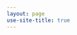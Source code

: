 ```yaml
---
layout: page
use-site-title: true
---
```


<!--<p style="font-size:35px; color:darkcyan; text-align: center;"><b>LEONARDO QUEIROZ</b></p>
<img src="assets/img/Leo.JPEG" width="300" style="float:left; margin-right: 30px"/>

## `Data Scientist / Machine Learning Engineer`

<br>

`Calgary/AB, Canada`<br><br>

`(C):` [+1 587-585-8132](tel:15875858132)<br>

`Email:` [leopqrz@gmail.com](mailto:leopqrz@gmail.com)<br>

`LinkedIn:` [linkedin.com/in/leopqrz](http://linkedin.com/in/leopqrz)<br>

`Website:` [leoqueiroz.com](http://leoqueiroz.com)<br>

### Download the PDF [here!](assets/doc/resume.pdf)

<br><br>

<p style="font-size:25px; color:darkcyan;"><b>EDUCATION</b></p>

**University of Calgary** (UofC), Canada 2022

- **Master of Science – Biomedical Engineering, Specialized in Machine Learning** _(GPA: 4.00 / 4.00)_

**Federal Institute of Education, Science and Technology of Ceara** (IFCE), Brazil 2014, 2010, 2004

- **Bachelor's Degree – Mechatronics Engineering** *_(GPA: 3.01 / 4.00)_
- Title of Technologist – Industrial Mechatronics *_(GPA: 3.44 / 4.00)_
- Title of Technician – Telecommunications _N/A_


<p style="font-size:15px; color:red;">The GPAs at the Brazilian institution were evaluated by the World Education Services (WES)
</p>

<p style="font-size:25px; color:darkcyan;"><b>RELEVANT WORK EXPERIENCE</b></p>

**Research Associate** – University of Calgary, Calgary/AB, Canada May 2019 – Jan 2022

- Developed and validated a Cascade R-CNN deep learning model to detect masks and estimate respiration rate based on mask colour variation in thermal videos, achieving an accuracy of 91.95%.
- Developed and validated a synthetic dataset with thermal images, where masks are superimposed on unmasked faces. It was applied deep learning algorithms such as RetinaFace and HRNet to a large-scale multimodal dataset (>4 million images).
- Developed and validated a system for estimating respiration rate based on respiratory-related movements (chest/back) in videos in the near-infrared spectrum, achieving an accuracy of up to 99.70%. For this project, the OpenPose deep learning algorithm was used for pose estimation in addition to image processing techniques such as Lucas Kanade Optical-flow method, Butterworth filter and so on.
- Developed and validated several machine learning solutions, including CNNs, kNN, PCA, and SVM for drunkness detection on thermal face. Performed feature engineering and hyperparameter optimization on CNN using test driven development.
- Proficient with multiple Python ML solutions, libraries and frameworks including scikit-learn, pandas, numpy, Matplotlib, seaborn, scipy, Tensorflow, and Pytorch.
- Collaborated with non-technical stakeholders when developing the software solution.
- Acquire, analyzed, and transformed large, complex videos dataset.
- Supported development of object detection/segmentation (Faster R-CNN / Mask R-CNN) algorithms for PPE detection.
- Supported development of Stroke weakness classification algorithm with pressure sensors.
- Teaching assistant for Foundations of Mechatronics course for more than 60 students with hardware and software content.
- Supervised three summer students on a software/hardware project while maintaining git version control.
- Completed thesis based Masters at U of C, publishing two IEEE conference papers and one poster during my tenure.

**Between December 2016 and May 2019 I was learning English and working as a machine operator in the foam
and oil and gas pipeline construction industries.**

**Electrical Maintenance Technologist** , Petrobras, Brazil Jan 2016 – Dec 2016

- Performed corrective, preventive and predictive maintenance in Offshore Automation and
    Instrumentation Systems observing the availability of material, tools and the maintenance history through
    ERP software (SAP R/3). That included upgrading, calibration and changes to equipment such as control
    valves, transmitters, pressure switches, flow sensors, thermostats, pumps, and so on.
- Monitor and adjust equipment and process variables through the supervisory system (SCADA) and/or PLC
    programming, keeping the operation safe and environmentally correct.
- Use specific and complementary technical and operational know-how according to the relevant technical
    instructions, drawings, standards and legislation at all times with safety regulations and follow the
    business processes.

**Adjunct Professor** , Federal University of Ceara (UFC), Brazil Jan 2015 – Aug 2015

**-** Taught courses in Mathematics and Civil/Chemical/Electrical Engineering curriculums
**-** Graduate course taught: Fundamentals of Computer Programming and Programming for Engineering,
    using "C" language.
**-** Developed curriculum, teaching materials and lesson plan for the courses
**-** Supervised independent and group projects, laboratory work and hands-on training

<p style="font-size:25px; color:darkcyan;"><b>LEADERSHIP & EXTRACURRICULAR EXPERIENCE</b></p>

**High School Mentorship** Jul 2021 – Aug 2021
2021 Alberta Innovates Highschool Youth Researcher Summer (HYRS) Program (2021)

- Program Mentorship Package – University of Calgary
- Mentored High School students
- Provided peer-advice about research, developing real-world perspective and understanding of the process
    of research and how methods affect the results.
- Facilitated discussions about the ability to ask appropriate questions in an academic and/or research
    environment

**Project Manager / Academic Advisor** Aug 2020 – Apr 2021
Computer, Electrical, and Software Engineering Team Design Course (ENEL 500) – University of Calgary

- Capstone Project – Development of a Stroke Unit Monitoring Control System
- Supervised and advised 6 software engineering students in the engineering project of the ENEL 500 course
    at the University of Calgary. It was developed a system for remote monitoring of stroke patients using IP
    cameras, tablet and raspberry PI hardware, applying engineering knowledge to solve a real-life problem.

**Summer Student Mentorship** Jun – Aug (2019 – 2021)
Schulich School of Engineering – University of Calgary

- Supervised a team of High School and undergraduate students over the summer of 2019-2021 to create a
    comprehensive knowledge about research and specific applications such as paper analysis, data collection,
    data pre-processing, machine learning, deep learning, and computer vision
- Mentored High school and undergraduate students to learn about image/video collection in different
    spectrums, image/video processing, application of algorithms for object detection, object segmentation,
    subject tracking, classification, among others

**Community Outreach Talks** Aug 2020 / Aug 2021

- Lecture on Thermal Imaging for Software Engineering students – University of Calgary (Canada) – August
    23th, 2020 – Overview on Thermal imaging explaning the fundamentals of infrared (IR) thermal imaging,
    the basic properties of IR imaging system and applications.
- Speaker on Multispectral video-based system for breathing rate measurement for the I Symposium of
    Mathematics in Medicine – Federal Institute of Science and Technology of Ceara (Brazil) and Federal
    Institute of Science and Technology of São Paulo (Brazil) – August 7th, 2021 – Overview of multispectral
    video-based systems for measuring breathing rate**.**

**Volunteer**

- Studio Bell Jun 2017 – Aug 2017
    o Welcoming, accompanying and assisting visitors to the music museum, in addition to
       participating in special events during the summer.
- First Evangelical Free Church Jan 2018 – Dec 2019
    o Play, rehearse and assist in creating musical arrangements with keyboard, bass and guitar.

<p style="font-size:25px; color:darkcyan;"><b>LEADERSHIP & EXTRACURRICULAR EXPERIENCE</b></p>

Courses:

- Neural Networks and Deep Learning (August 2020) – Coursera ( 25 hours)
    - Topics included: Deep learning, Artificial Neural Networks, Backpropagation, Python Programming, Neural Network Architecture
Books:

- Hands-on Machine Learning with Scikit-Learn, Keras & TensorFlow by Aurélien Géron (In progress)
- Deep Learning with Python by François Chollet (In progress)

<p style="font-size:25px; color:darkcyan;"><b>SKILLS & INTERESTS</b></p>

- **Technical Skills:** Proficient in Python, MATLAB and Object oriented programming, Basic proficiency in C,
    JavaScript, VBA, AutoCAD, SolidWorks and data pipeline.
- **Interpersonal skills:** Ability to work in diverse background groups as a leader and team player. Passionate
    about technology, transitioning to the field of Data science/Machine Learning with the desire to drive
    progress and technological advances that bring effective changes to society. Never stop learning, resilient,
    adapt well to changes and like challenges that explore my full potential.
- **Communication:** Public speaking experience to diverse audiences, which includes lectures, courses and
    seminars to peers, general public, engineering students and members of academia. Worked as a
    programming language professor at the Federal University of Ceara, Brazil.
- **Languages:** Portuguese (native), English (fluent), Spanish (comprehend talking)
- **Interests:** Piano, acoustic guitar, books, hiking, biking, movies. -->
